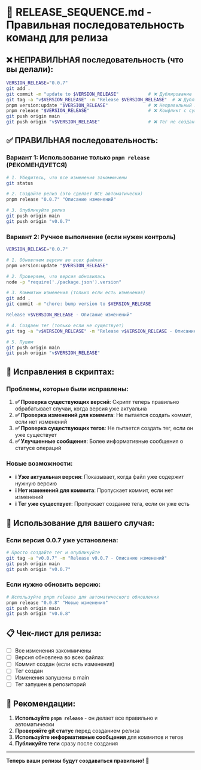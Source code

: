 # 🚀 RELEASE_SEQUENCE.md - Правильная последовательность команд для релиза

## ❌ **НЕПРАВИЛЬНАЯ последовательность (что вы делали):**

```bash
VERSION_RELEASE="0.0.7"
git add .
git commit -m "update to $VERSION_RELEASE"           # ❌ Дублирование
git tag -a "v$VERSION_RELEASE" -m "Release $VERSION_RELEASE"  # ❌ Дублирование
pnpm version:update "$VERSION_RELEASE"               # ❌ Неправильный порядок
pnpm release "$VERSION_RELEASE"                      # ❌ Конфликт с существующим тегом
git push origin main
git push origin "v$VERSION_RELEASE"                  # ❌ Тег не создан
```

## ✅ **ПРАВИЛЬНАЯ последовательность:**

### **Вариант 1: Использование только `pnpm release` (РЕКОМЕНДУЕТСЯ)**

```bash
# 1. Убедитесь, что все изменения закоммичены
git status

# 2. Создайте релиз (это сделает ВСЕ автоматически)
pnpm release "0.0.7" "Описание изменений"

# 3. Опубликуйте релиз
git push origin main
git push origin "v0.0.7"
```

### **Вариант 2: Ручное выполнение (если нужен контроль)**

```bash
VERSION_RELEASE="0.0.7"

# 1. Обновляем версии во всех файлах
pnpm version:update "$VERSION_RELEASE"

# 2. Проверяем, что версия обновилась
node -p "require('./package.json').version"

# 3. Коммитим изменения (только если есть изменения)
git add .
git commit -m "chore: bump version to $VERSION_RELEASE

Release v$VERSION_RELEASE - Описание изменений"

# 4. Создаем тег (только если не существует)
git tag -a "v$VERSION_RELEASE" -m "Release v$VERSION_RELEASE - Описание изменений"

# 5. Пушим
git push origin main
git push origin "v$VERSION_RELEASE"
```

## 🔧 **Исправления в скриптах:**

### **Проблемы, которые были исправлены:**

1. **✅ Проверка существующих версий**: Скрипт теперь правильно обрабатывает случаи, когда версия уже актуальна
2. **✅ Проверка изменений для коммита**: Не пытается создать коммит, если нет изменений
3. **✅ Проверка существующих тегов**: Не пытается создать тег, если он уже существует
4. **✅ Улучшенные сообщения**: Более информативные сообщения о статусе операций

### **Новые возможности:**

- **ℹ️ Уже актуальная версия**: Показывает, когда файл уже содержит нужную версию
- **ℹ️ Нет изменений для коммита**: Пропускает коммит, если нет изменений
- **ℹ️ Тег уже существует**: Пропускает создание тега, если он уже есть

## 🚀 **Использование для вашего случая:**

### **Если версия 0.0.7 уже установлена:**

```bash
# Просто создайте тег и опубликуйте
git tag -a "v0.0.7" -m "Release v0.0.7 - Описание изменений"
git push origin main
git push origin "v0.0.7"
```

### **Если нужно обновить версию:**

```bash
# Используйте pnpm release для автоматического обновления
pnpm release "0.0.8" "Новые изменения"
git push origin main
git push origin "v0.0.8"
```

## 📋 **Чек-лист для релиза:**

- [ ] Все изменения закоммичены
- [ ] Версия обновлена во всех файлах
- [ ] Коммит создан (если есть изменения)
- [ ] Тег создан
- [ ] Изменения запушены в main
- [ ] Тег запушен в репозиторий

## 🎯 **Рекомендации:**

1. **Используйте `pnpm release`** - он делает все правильно и автоматически
2. **Проверяйте git статус** перед созданием релиза
3. **Используйте информативные сообщения** для коммитов и тегов
4. **Публикуйте теги** сразу после создания

---

**Теперь ваши релизы будут создаваться правильно!** 🎉

